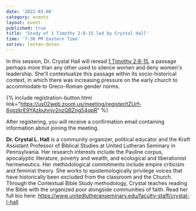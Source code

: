 ```yaml
---
date: '2022-03-08'
category: events
layout: event
published: true
title: 'Study of 1 Timothy 2:8-15 led by Crystal Hall'
time: '7:30 PM Eastern Time'
series: lenten-detox
---
```

In this session, Dr. Crystal Hall will reread [1 Timothy 2:8-15](https://bible.oremus.org/?ql=510380030), a passage perhaps more than any other used to silence women and deny women's leadership. She'll contextualize this passage within its socio-historical context, in which there was increasing pressure on the early church to accommodate to Greco-Roman gender norms. 

{% include registration-button.html link="https://us02web.zoom.us/meeting/register/tZUrf-6vpzkrE9YAzbuhnjv2nzQBZng54qpR" %}

After registering, you will receive a confirmation email containing information about joining the meeting.

**Dr. Crystal L. Hall** is a community organizer, political educator and the Kraft Assistant Professor of Biblical Studies at United Lutheran Seminary in Pennsylvania. Her research interests include the Pauline corpus, apocalyptic literature, poverty and wealth, and ecological and liberationist hermeneutics. Her methodological commitments include empire criticism and feminist theory. She works to epistemologically privilege voices that have historically been excluded from the classroom and the Church. Through the Contextual Bible Study methodology, Crystal teaches reading the Bible with the organized poor alongside communities of faith. Read her full bio here: https://www.unitedlutheranseminary.edu/faculty-staff/crystal-l-hall
